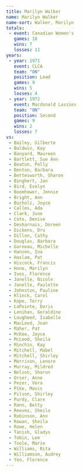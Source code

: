 ```yaml
---
title: Marilyn Walker
name: Marilyn Walker
name-sort: Walker, Marilyn
totals:
 - event: Canadian Women's
   games: 18
   wins: 7
   losses: 11
years:
 - year: 1971
   event: CLCA
   team: "ON"
   position: Lead
   games: 9
   wins: 5
   losses: 4
 - year: 1972
   event: Macdonald Lassies
   team: "ON"
   position: Second
   games: 9
   wins: 2
   losses: 7
vs:
 - Bailey, Gilberte
 - Baldwin, Kay
 - Banyard, Maureen
 - Bartlett, Sue Ann
 - Beaton, Polly
 - Benton, Barbara
 - Bettesworth, Sharon
 - Binghert, Jan
 - Bird, Evelyn
 - Boomhower, Jennie
 - Bright, Ann
 - Bucholz, Joyce
 - Calles, Ada
 - Clark, June
 - Cote, Denise
 - Desharnais, Doreen
 - Dickens, Dru
 - Dillon, Cathy
 - Douglas, Barbara
 - Garneau, Michelle
 - Hansen, Ina
 - Haslam, Pat
 - Hiscock, Francis
 - Hone, Marilyn
 - Ives, Florence
 - Janelle, Nicole
 - Janelle, Paulette
 - Johnston, Pauline
 - Klinck, Carol
 - Kope, Terry
 - LaPointe, Doris
 - Lenihan, Geraldine
 - Lougheed, Isabelle
 - MacLeod, Joan
 - Maher, Pat
 - McKee, Joyce
 - McLeod, Sheila
 - Minchin, Kay
 - Mitchell, Mabel
 - Mitchell, Shirley
 - Morrison, Lenore
 - Murray, Mildred
 - Nelson, Sharon
 - Orser, Anne
 - Pezer, Vera
 - Pike, Mavis
 - Pilson, Shirley
 - Purdy, Clare
 - Rann, Betty
 - Reeves, Sheila
 - Robinson, Ann
 - Rowan, Sheila
 - Rowe, Helen
 - Tanish, Gladys
 - Tobin, Lee
 - Toole, Marie
 - Williams, Rita
 - Williamson, Audrey
 - Yeo, Florence
---
```

